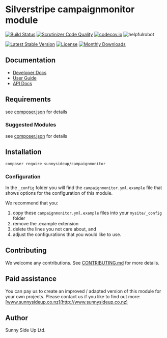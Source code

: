 # Silverstripe campaignmonitor module
[![Build Status](https://travis-ci.org/sunnysideup/silverstripe-campaignmonitor.svg?branch=master)](https://travis-ci.org/sunnysideup/silverstripe-campaignmonitor)
[![Scrutinizer Code Quality](https://scrutinizer-ci.com/g/sunnysideup/silverstripe-campaignmonitor/badges/quality-score.png?b=master)](https://scrutinizer-ci.com/g/sunnysideup/silverstripe-campaignmonitor/?branch=master)
[![codecov.io](https://codecov.io/github/sunnysideup/silverstripe-campaignmonitor/coverage.svg?branch=master)](https://codecov.io/github/sunnysideup/silverstripe-campaignmonitor?branch=master)
![helpfulrobot](https://helpfulrobot.io/sunnysideup/campaignmonitor/badge)

[![Latest Stable Version](https://poser.pugx.org/sunnysideup/campaignmonitor/version)](https://packagist.org/packages/sunnysideup/campaignmonitor)
[![License](https://poser.pugx.org/sunnysideup/campaignmonitor/license)](https://packagist.org/packages/sunnysideup/campaignmonitor)
[![Monthly Downloads](https://poser.pugx.org/sunnysideup/campaignmonitor/d/monthly)](https://packagist.org/packages/sunnysideup/campaignmonitor)


## Documentation



 * [Developer Docs](docs/en/INDEX.md)
 * [User Guide](docs/en/userguide.md)
 * [API Docs](http://docs.ssmods.com/sunnysideup/campaignmonitor/classes.xhtml)

## Requirements



see [composer.json](composer.json) for details

### Suggested Modules



see [composer.json](composer.json) for details


## Installation


```
composer require sunnysideup/campaignmonitor
```

### Configuration



In the `_config` folder you will find the `campaignmonitor.yml.example`
file that shows options for the configuration of this module.

We recommend that you:

  1. copy these `campaignmonitor.yml.example` files into your
`mysite/_config` folder
  2. remove the .example extension
  3. delete the lines you not care about, and
  4. adjust the configurations that you would like to use.


## Contributing



We welcome any contributions. See [CONTRIBUTING.md](CONTRIBUTING.md) for more details.

## Paid assistance



You can pay us to create an improved / adapted version of this module for your own projects.  Please contact us if you like to find out more: [www.sunnysideup.co.nz](http://www.sunnysideup.co.nz)

## Author



Sunny Side Up Ltd.
